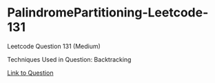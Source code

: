 # PalindromePartitioning-Leetcode-131

Leetcode Question 131 (Medium)

Techniques Used in Question:
Backtracking

[Link to Question](https://leetcode.com/problems/palindrome-partitioning/)
